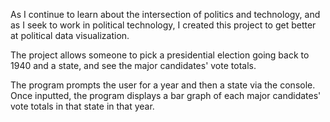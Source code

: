 As I continue to learn about the intersection of politics and technology, and as I seek to work in political technology, I created this project to get better at political data visualization.

The project allows someone to pick a presidential election going back to 1940 and a state, and see the major candidates' vote totals.

The program prompts the user for a year and then a state via the console. Once inputted, the program displays a bar graph of each major candidates' vote totals in that state in that year.
